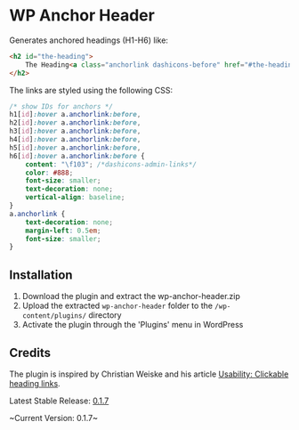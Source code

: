 # WP Anchor Header

Generates anchored headings (H1-H6) like:

```html
<h2 id="the-heading">
	The Heading<a class="anchorlink dashicons-before" href="#the-heading"></a>
</h2>
```

The links are styled using the following CSS:

```css
/* show IDs for anchors */
h1[id]:hover a.anchorlink:before,
h2[id]:hover a.anchorlink:before,
h3[id]:hover a.anchorlink:before,
h4[id]:hover a.anchorlink:before,
h5[id]:hover a.anchorlink:before,
h6[id]:hover a.anchorlink:before {
    content: "\f103"; /*dashicons-admin-links*/
    color: #888;
    font-size: smaller;
    text-decoration: none;
    vertical-align: baseline;
}
a.anchorlink {
    text-decoration: none;
    margin-left: 0.5em;
    font-size: smaller;
}
```

## Installation

1. Download the plugin and extract the wp-anchor-header.zip
1. Upload the extracted `wp-anchor-header` folder to the `/wp-content/plugins/` directory
1. Activate the plugin through the 'Plugins' menu in WordPress

## Credits

The plugin is inspired by Christian Weiske and his article [Usability: Clickable heading links](http://cweiske.de/tagebuch/html-heading-links.htm).

Latest Stable Release: [0.1.7](https://github.com/soderlind/wp-anchor-header/releases/tag/0.1.7)

~Current Version: 0.1.7~
